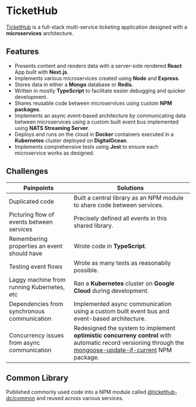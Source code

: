 # TicketHub

[TicketHub](http://www.tickethub.lol) is a full-stack multi-service ticketing application designed with a **microservices** architecture.

## Features

- Presents content and renders data with a server-side rendered **React** App built with **Next.js**.
- Implements various microservices created using **Node** and **Express**.
- Stores data in either a **Mongo** database or **Redis**.
- Written in mostly **TypeScript** to facilitate easier debugging and quicker development.
- Shares reusable code between microservices using custom **NPM packages**.
- Implements an async event-based architecture by communicating data between microservices using a custom built event bus implemented using **NATS Streaming Server**.
- Deploys and runs on the cloud in **Docker** containers executed in a **Kubernetes** cluster deployed on **DigitalOcean**.
- Implements comprehensive tests using **Jest** to ensure each microservice works as designed.

## Challenges

| Painpoints                                  | Solutions                                                                                                                                                                                                             |
| ------------------------------------------- | --------------------------------------------------------------------------------------------------------------------------------------------------------------------------------------------------------------------- |
| Duplicated code                             | Built a central library as an NPM module to share code between services.                                                                                                                                              |
| Picturing flow of events between services   | Precisely defined all events in this shared library.                                                                                                                                                                  |
| Remembering properties an event should have | Wrote code in **TypeScript**.                                                                                                                                                                                         |
| Testing event flows                         | Wrote as many tests as reasonabily possible.                                                                                                                                                                          |
| Laggy machine from running Kubernetes, etc  | Ran a **Kubernetes** cluster on **Google Cloud** during development.                                                                                                                                                  |
| Dependencies from synchronous communication | Implemented async communication using a custom built event bus and event-based architecture.                                                                                                                          |
| Concurrency issues from async communication | Redesigned the system to implement **optimistic concurreny control** with automatic record versioning through the [mongoose-update-if-current](https://www.npmjs.com/package/mongoose-update-if-current) NPM package. |

## Common Library

Published commonly used code into a NPM module called [@tickethub-dc/common](https://github.com/dcphantom/tickethub-common) and reused across various services.
